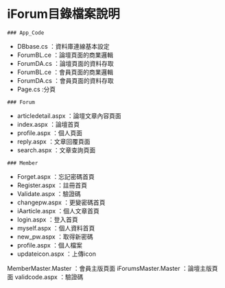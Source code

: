 # iForum目錄檔案說明
<pre><code>### App_Code</code></pre>
- DBbase.cs ：資料庫連線基本設定
- ForumBL.ce ：論壇頁面的商業邏輯
- ForumDA.cs ：論壇頁面的資料存取
- ForumBL.ce ：會員頁面的商業邏輯
- ForumDA.cs ：會員頁面的資料存取
- Page.cs :分頁

<pre><code>### Forum</code></pre>
- articledetail.aspx ：論壇文章內容頁面
- index.aspx ：論壇首頁
- profile.aspx ：個人頁面
- reply.aspx ：文章回覆頁面
- search.aspx ：文章查詢頁面

<pre><code>### Member</code></pre>
- Forget.aspx ：忘記密碼首頁
- Register.aspx ：註冊首頁
- Validate.aspx ：驗證碼
- changepw.aspx ：更變密碼首頁
- iAarticle.aspx ：個人文章首頁
- login.aspx ：登入首頁
- myself.aspx ：個人資料首頁
- new_pw.aspx ：取得新密碼
- profile.aspx ：個人檔案
- updateicon.aspx ：上傳icon

MemberMaster.Master ：會員主版頁面
iForumsMaster.Master ：論壇主版頁面
validcode.aspx ：驗證碼
